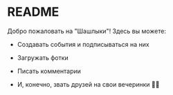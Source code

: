 # README

Добро пожаловать на "Шашлыки"! Здесь вы можете:

* Создавать события и подписываться на них

* Загружать фотки

* Писать комментарии

* И, конечно, звать друзей на свои вечеринки 
💃🏼
